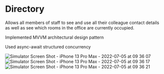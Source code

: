 # Directory

Allows all members of staff to see and use all their colleague contact details as well as see which rooms in the office are currently occupied.

Implemented MVVM architectural design pattern

Used async-await structured concurrency

![Simulator Screen Shot - iPhone 13 Pro Max - 2022-07-05 at 09 36 07](https://user-images.githubusercontent.com/66224847/177286662-13b6871e-0863-4d55-8732-97c5dfd9d5d5.png)
![Simulator Screen Shot - iPhone 13 Pro Max - 2022-07-05 at 09 36 17](https://user-images.githubusercontent.com/66224847/177286694-31273446-053a-433f-844a-fa18f589d09d.png)
![Simulator Screen Shot - iPhone 13 Pro Max - 2022-07-05 at 09 36 21](https://user-images.githubusercontent.com/66224847/177286714-bc8c3d3c-c291-47db-902c-ec7d0747d781.png)
